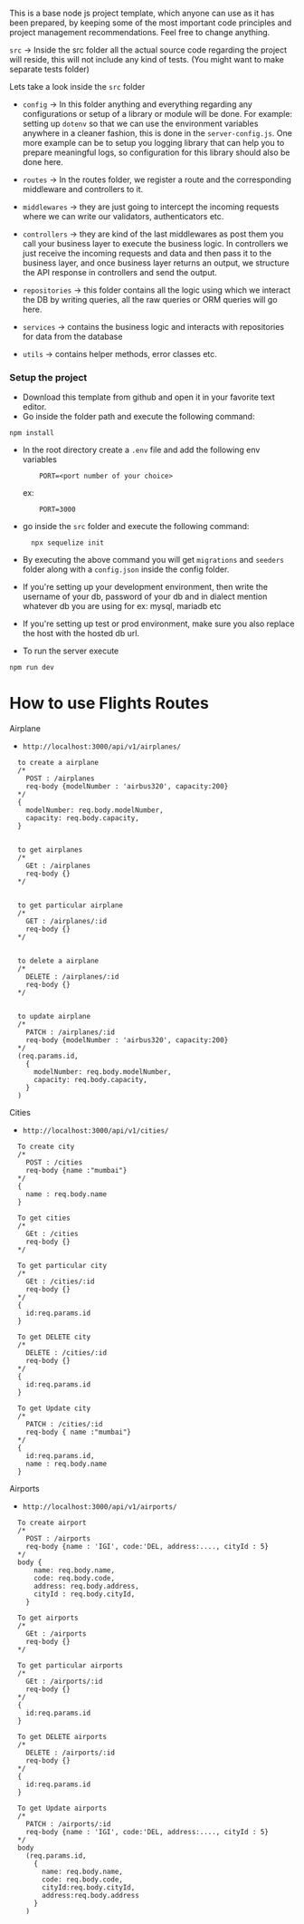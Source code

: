 This is a base node js project template, which anyone can use as it has been prepared, by keeping some of the most important code principles and project management recommendations. Feel free to change anything. 


`src` -> Inside the src folder all the actual source code regarding the project will reside, this will not include any kind of tests. (You might  want to make separate tests folder)

Lets take a look inside the `src` folder

 - `config` -> In this folder anything and everything regarding any configurations or setup of a library or module will be done. For example: setting up `dotenv` so that we can use the environment variables anywhere in a cleaner fashion, this is done in the `server-config.js`. One more example can be to setup you logging library that can help you to prepare meaningful logs, so configuration for this library should also be done here. 

 - `routes` -> In the routes folder, we register a route and the corresponding middleware and controllers to it. 

 - `middlewares` -> they are just going to intercept the incoming requests where we can write our validators, authenticators etc. 

 - `controllers` -> they are kind of the last middlewares as post them you call your business layer to execute the business logic. In controllers we just receive the incoming requests and data and then pass it to the business layer, and once business layer returns an output, we structure the API response in controllers and send the output. 

 - `repositories` -> this folder contains all the logic using which we interact the DB by writing queries, all the raw queries or ORM queries will go here.

 - `services` -> contains the business logic and interacts with repositories for data from the database

 - `utils` -> contains helper methods, error classes etc.

### Setup the project

 - Download this template from github and open it in your favorite text editor. 
 - Go inside the folder path and execute the following command:
  ```
  npm install
  ```
 - In the root directory create a `.env` file and add the following env variables
    ```
        PORT=<port number of your choice>
    ```
    ex: 
    ```
        PORT=3000
    ```
 - go inside the `src` folder and execute the following command:
    ```
      npx sequelize init
    ```
 - By executing the above command you will get `migrations` and `seeders` folder along with a `config.json` inside the config folder. 
 - If you're setting up your development environment, then write the username of your db, password of your db and in dialect mention whatever db you are using for ex: mysql, mariadb etc
 - If you're setting up test or prod environment, make sure you also replace the host with the hosted db url.

 - To run the server execute
 ```
 npm run dev
 ```


# How to use Flights Routes
Airplane
- `http://localhost:3000/api/v1/airplanes/`
```
  to create a airplane
  /*
    POST : /airplanes
    req-body {modelNumber : 'airbus320', capacity:200}
  */
  {
    modelNumber: req.body.modelNumber,
    capacity: req.body.capacity,
  }


  to get airplanes
  /*
    GEt : /airplanes
    req-body {}
  */


  to get particular airplane
  /*
    GET : /airplanes/:id
    req-body {}
  */


  to delete a airplane
  /*
    DELETE : /airplanes/:id
    req-body {}
  */


  to update airplane
  /*
    PATCH : /airplanes/:id
    req-body {modelNumber : 'airbus320', capacity:200}
  */
  (req.params.id,
    {
      modelNumber: req.body.modelNumber,
      capacity: req.body.capacity,
    }
  )

```

Cities
- `http://localhost:3000/api/v1/cities/`
```
  To create city
  /*
    POST : /cities
    req-body {name :"mumbai"}
  */
  {
    name : req.body.name
  }

  To get cities
  /*
    GEt : /cities
    req-body {}
  */

  To get particular city
  /*
    GEt : /cities/:id
    req-body {}
  */
  {
    id:req.params.id
  }
  
  To get DELETE city
  /*
    DELETE : /cities/:id
    req-body {}
  */
  {
    id:req.params.id
  }

  To get Update city
  /*
    PATCH : /cities/:id
    req-body { name :"mumbai"}
  */
  {
    id:req.params.id,
    name : req.body.name
  }
```

Airports
- `http://localhost:3000/api/v1/airports/`
```
  To create airport
  /*
    POST : /airports
    req-body {name : 'IGI', code:'DEL, address:...., cityId : 5}
  */
  body {
      name: req.body.name,
      code: req.body.code,
      address: req.body.address,
      cityId : req.body.cityId,
    }

  To get airports
  /*
    GEt : /airports
    req-body {}
  */

  To get particular airports
  /*
    GEt : /airports/:id
    req-body {}
  */
  {
    id:req.params.id
  }

  To get DELETE airports
  /*
    DELETE : /airports/:id
    req-body {}
  */
  {
    id:req.params.id
  }

  To get Update airports
  /*
    PATCH : /airports/:id
    req-body {name : 'IGI', code:'DEL, address:...., cityId : 5}
  */
  body 
    (req.params.id,
      {
        name: req.body.name,
        code: req.body.code,
        cityId:req.body.cityId,
        address:req.body.address
      }
    )
```